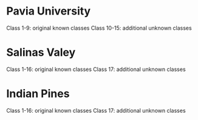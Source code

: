 # Pavia University
  Class 1-9: original known classes
  Class 10-15: additional unknown classes
# Salinas Valey
  Class 1-16: original known classes
  Class 17: additional unknown classes
# Indian Pines
  Class 1-16: original known classes
  Class 17: additional unknown classes
